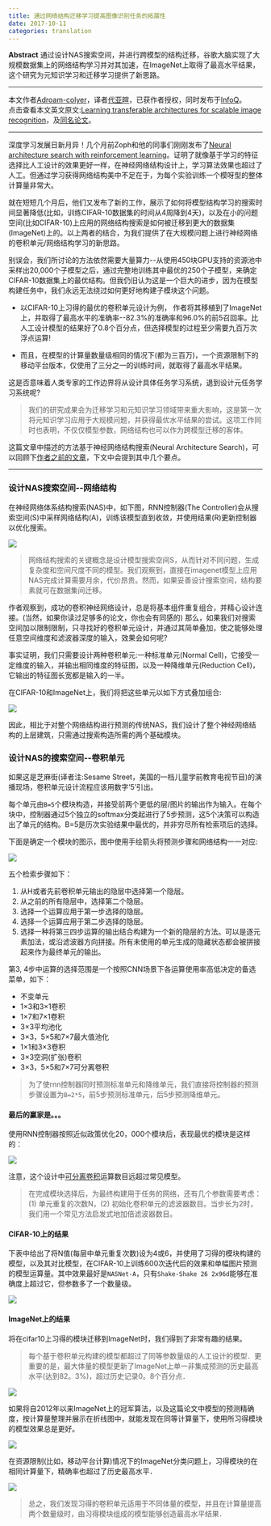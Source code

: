 ```yaml
---
title: 通过网络结构迁移学习提高图像识别任务的拓展性
date: 2017-10-11
categories: translation
---
```


**Abstract** 通过设计NAS搜索空间，并进行跨模型的结构迁移，谷歌大脑实现了大规模数据集上的网络结构学习并对其加速，在ImageNet上取得了最高水平结果，这个研究为元知识学习和迁移学习提供了新思路。  

---

本文作者[Adroam-colyer](https://twitter.com/adriancolyer)，译者[代亚暄](https://tagineerdai.github.io/)，已获作者授权，同时发布于[InfoQ](http://www.infoq.com/cn/)。  
点击查看本文英文原文:[Learning transferable architectures for scalable image recognition](https://blog.acolyer.org/2017/09/11/learning-transferable-architectures-for-scalable-image-recognition/)，及[同名论文](https://arxiv.org/abs/1707.07012)。

---

深度学习发展日新月异！几个月前Zoph和他的同事们刚刚发布了[Neural architecture search with reinforcement learning](https://openreview.net/forum?id=r1Ue8Hcxg&noteId=r1Ue8Hcxg)。证明了就像基于学习的特征选择比人工设计的效果更好一样，在神经网络结构设计上，学习算法效果也超过了人工。但通过学习获得网络结构美中不足在于，为每个实验训练一个模呀型的整体计算量非常大。  

就在短短几个月后，他们又发布了新的工作，展示了如何将模型结构学习的搜索时间显著降低(比如，训练CIFAR-10数据集的时间从4周降到4天)，以及在小的问题空间(比如CIFAR-10)上应用的网络结构搜索是如何被迁移到更大的数据集(ImageNet)上的。以上两者的结合，为我们提供了在大规模问题上进行神经网络的卷积单元/网络结构学习的新思路。

别误会，我们所讨论的方法依然需要大量算力--从使用450块GPU支持的资源池中采样出20,000个子模型之后，通过完整地训练其中最优的250个子模型，来确定CIFAR-10数据集上的最优结构。但我仍旧认为这是一个巨大的进步，因为在模型构建任务中，我们永远无法绕过如何更好地构建子模块这个问题。

+ 以CIFAR-10上习得的最优的卷积单元设计为例， 作者将其移植到了ImageNet上，并取得了最高水平的准确率--82.3%的准确率和96.0%的前5召回率。比人工设计模型的结果好了0.8个百分点，但选择模型的过程至少需要九百万次浮点运算!  

+ 而且，在模型的计算量数量级相同的情况下(都为三百万)，一个资源限制下的移动平台版本，仅使用了三分之一的训练时间，就取得了最高水平结果。

这是否意味着人类专家的工作边界将从设计具体任务学习系统，退到设计元任务学习系统呢?

>我们的研究成果会为迁移学习和元知识学习领域带来重大影响，这是第一次将元知识学习应用于大规模问题，并获得最优水平结果的尝试。这项工作同时也表明，不仅仅模型参数，网络结构也可以作为跨模型迁移的客体。

这篇文章中描述的方法基于神经网络结构搜索(Neural Architecture Search)，可以回顾下[作者之前的文章](https://blog.acolyer.org/2017/05/10/neural-architecture-search-with-reinforcement-learning/)，下文中会提到其中几个要点。

---

### 设计NAS搜索空间--网络结构

在神经网络体系结构搜索(NAS)中，如下图，RNN控制器(The Controller)会从搜索空间(S)中采样网络结构(A)，训练该模型直到收敛，并使用结果(R)更新控制器以优化搜索。

![](https://raw.githubusercontent.com/TagineerDai/blog/master/source/_misc/Trans-Archi-1.jpeg)

>网络结构搜索的关键概念是设计模型搜索空间S，从而针对不同问题，生成复杂度和空间尺度不同的模型。我们观察到，直接在imagenet模型上应用NAS完成计算需要月余，代价昂贵。然而，如果妥善设计搜索空间，结构要素就可在数据集间迁移。

作者观察到，成功的卷积神经网络设计，总是将基本组件重复组合，并精心设计连接。(当然，如果你读过足够多的论文，你也会有同感的) 那么，如果我们对搜索空间加以限制限制，只寻找好的卷积单元设计，并通过其简单叠加，使之能够处理任意空间维度和滤波器深度的输入，效果会如何呢?

事实证明，我们只需要设计两种卷积单元:一种标准单元(Normal Cell)，它接受一定维度的输入，并输出相同维度的特征图，以及一种降维单元(Reduction Cell)，它输出的特征图长宽都是输入的一半。

在CIFAR-10和ImageNet上，我们将把这些单元以如下方式叠加组合:

![](https://raw.githubusercontent.com/TagineerDai/blog/master/source/_misc/Trans-Archi-2.jpeg)

因此，相比于对整个网络结构进行预测的传统NAS，我们设计了整个神经网络结构的上层建筑，只需通过搜索构造所需的两个基础模块。

### 设计NAS的搜索空间--卷积单元

如果这是芝麻街(译者注:Sesame Street，美国的一档儿童学前教育电视节目)的演播现场，卷积单元设计流程应该用数字‘5’引出。

每个单元由`B=5`个模块构造，并接受前两个更低的层/图片的输出作为输入。在每个块中，控制器通过5个独立的softmax分类起进行了5步预测，这5个决策可以构造出了单元的结构。B=5是历次实验结果中最优的，并非穷尽所有检索项后的选择。

下面是确定一个模块的图示，图中使用手绘箭头将预测步骤和网络结构一一对应:

![](https://raw.githubusercontent.com/TagineerDai/blog/master/source/_misc/Trans-Archi-3.jpeg)

五个检索步骤如下：　　
1. 从H或者先前卷积单元输出的隐层中选择第一个隐层。
2. 从之前的所有隐层中，选择第二个隐层。
3. 选择一个运算应用于第一步选择的隐层。
4. 选择一个运算应用于第二步选择的隐层。
5. 选择一种将第三四步运算的输出结合构建为一个新的隐层的方法。可以是逐元素加法，或沿滤波器方向拼接。所有未使用的单元生成的隐藏状态都会被拼接起来作为最终单元的输出。

第3, 4步中运算的选择范围是一个按照CNN场景下各运算使用率高低决定的备选菜单，如下：
  + 不变单元  
  + 1×3和3×1卷积  
  + 1×7和7×1卷积  
  + 3×3平均池化  
  + 3×3，5×5和7×7最大值池化  
  + 1×1和3×3卷积  
  + 3×3空洞(扩张)卷积  
  + 3×3，5×5和7×7可分离卷积  

>为了使rnn控制器同时预测标准单元和降维单元，我们直接将控制器的预测步骤设置为`B=2*5`，前5步预测标准单元，后5步预测降维单元。

#### 最后的赢家是。。。

使用RNN控制器按照近似政策优化20，000个模块后，表现最优的模块是这样的：

![](https://raw.githubusercontent.com/TagineerDai/blog/master/source/_misc/Trans-Archi-5.jpeg)

注意，这个设计中[可分离卷积](https://blogs.mathworks.com/steve/2006/10/04/separable-convolution/)运算数目远超过常见模型。

>在完成模块选择后，为最终构建用于任务的网络，还有几个参数需要考虑：(1) 单元重复的次数N，(2) 初始化卷积单元的滤波器数目。当步长为2时，我们用一个常见方法启发式地加倍滤波器数目。

#### CIFAR-10上的结果

下表中给出了将N值(每层中单元重复次数)设为4或6，并使用了习得的模块构建的模型，以及其对比模型，在CIFAR-10上训练600次迭代后的效果和单幅图片预测的模型运算量。其中效果最好是`NASNet-A`，只有`Shake-Shake 26 2x96d`能够在准确度上超过它，但参数多了一个数量级。

![](https://raw.githubusercontent.com/TagineerDai/blog/master/source/_misc/Trans-Archi-6.jpeg)

#### ImageNet上的结果

将在cifar10上习得的模块迁移到ImageNet时，我们得到了非常有趣的结果。

>每个基于卷积单元构建的模型都超过了同等参数量级的人工设计的模型．更重要的是，最大体量的模型更新了ImageNet上单一非集成预测的历史最高水平(达到82。3%)，超过历史记录0。8个百分点．

![](https://raw.githubusercontent.com/TagineerDai/blog/master/source/_misc/Trans-Archi-7.jpeg)

如果将自2012年以来ImageNet上的冠军算法，以及这篇论文中模型的预测精确度，按计算量整理并展示在折线图中，就能发现在同等计算量下，使用所习得模块的模型效果总是更好。

![](https://raw.githubusercontent.com/TagineerDai/blog/master/source/_misc/Trans-Archi-8.jpeg)

在资源限制(比如，移动平台计算)情况下的ImageNet分类问题上，习得模块的在相同计算量下，精确率也超过了历史最高水平．

![](https://raw.githubusercontent.com/TagineerDai/blog/master/source/_misc/Trans-Archi-9.jpeg)

>总之，我们发现习得的卷积单元适用于不同体量的模型，并且在计算量提高两个数量级时，由习得模块组成的模型能够创造最高水平结果．
